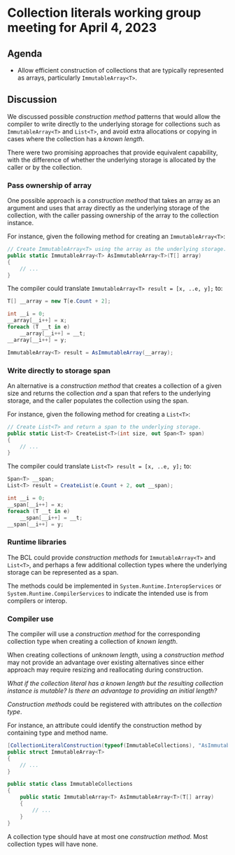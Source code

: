 # Collection literals working group meeting for April 4, 2023

## Agenda

* Allow efficient construction of collections that are typically represented as arrays, particularly `ImmutableArray<T>`.

## Discussion

We discussed possible _construction method_ patterns that would allow the compiler to write directly to the underlying storage for collections such as `ImmutableArray<T>` and `List<T>`, and avoid extra allocations or copying in cases where the collection has a _known length_.

There were two promising approaches that provide equivalent capability, with the difference of whether the underlying storage is allocated by the caller or by the collection.

### Pass ownership of array
One possible approach is a _construction method_ that takes an array as an argument and uses that array directly as the underlying storage of the collection, with the caller passing ownership of the array to the collection instance.

For instance, given the following method for creating an `ImmutableArray<T>`:
```csharp
// Create ImmutableArray<T> using the array as the underlying storage.
public static ImmutableArray<T> AsImmutableArray<T>(T[] array)
{
    // ...
}
```

The compiler could translate `ImmutableArray<T> result = [x, ..e, y];` to:
```csharp
T[] __array = new T[e.Count + 2];

int __i = 0;
__array[__i++] = x;
foreach (T __t in e)
    __array[__i++] = __t;
__array[__i++] = y;

ImmutableArray<T> result = AsImmutableArray(__array);
```

### Write directly to storage span
An alternative is a _construction method_ that creates a collection of a given size and returns the collection _and_ a span that refers to the underlying storage, and the caller populates the collection using the span.

For instance, given the following method for creating a `List<T>`:
```csharp
// Create List<T> and return a span to the underlying storage.
public static List<T> CreateList<T>(int size, out Span<T> span)
{
    // ...
}
```

The compiler could translate `List<T> result = [x, ..e, y];` to:
```csharp
Span<T> __span;
List<T> result = CreateList(e.Count + 2, out __span);

int __i = 0;
__span[__i++] = x;
foreach (T __t in e)
    __span[__i++] = __t;
__span[__i++] = y;
```

### Runtime libraries

The BCL could provide _construction methods_ for `ImmutableArray<T>` and `List<T>`, and perhaps a few additional collection types where the underlying storage can be represented as a span.

The methods could be implemented in `System.Runtime.InteropServices` or `System.Runtime.CompilerServices` to indicate the intended use is from compilers or interop.

### Compiler use
The compiler will use a _construction method_ for the corresponding collection type when creating a collection of _known length_.

When creating collections of _unknown length_, using a _construction method_ may not provide an advantage over existing alternatives since either approach may require resizing and reallocating during construction.

_What if the collection literal has a known length but the resulting collection instance is mutable? Is there an advantage to providing an initial length?_

_Construction methods_ could be registered with attributes on the _collection type_.

For instance, an attribute could identify the construction method by containing type and method name.
```csharp
[CollectionLiteralConstruction(typeof(ImmutableCollections), "AsImmutableArray")]
public struct ImmutableArray<T>
{
    // ...
}

public static class ImmutableCollections
{
    public static ImmutableArray<T> AsImmutableArray<T>(T[] array)
    {
        // ...
    }
}
```

A collection type should have at most one _construction method_. Most collection types will have none.

